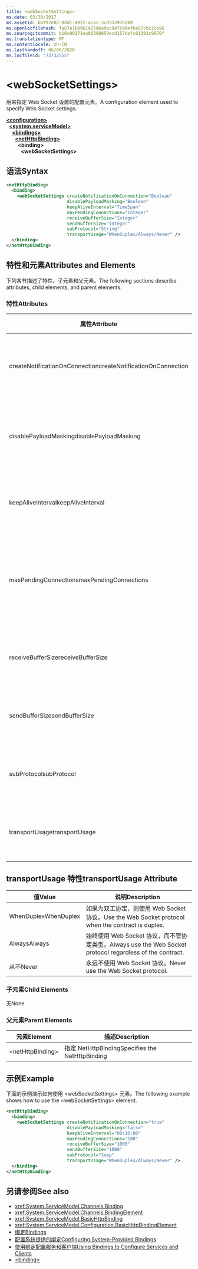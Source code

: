 ```yaml
---
title: <webSocketSettings>
ms.date: 03/30/2017
ms.assetid: bbf97e02-8dd1-4922-acac-3cd33397b249
ms.openlocfilehash: fa87a1b0961425d6a9bc84769bef6e87cbc2ce96
ms.sourcegitcommit: b16c00371ea06398859ecd157defc81301c9070f
ms.translationtype: MT
ms.contentlocale: zh-CN
ms.lasthandoff: 06/06/2020
ms.locfileid: "73732555"
---
```

# \<webSocketSettings>
<span data-ttu-id="7bde4-101">用来指定 Web Socket 设置的配置元素。</span><span class="sxs-lookup"><span data-stu-id="7bde4-101">A configuration element used to specify Web Socket settings.</span></span>  
  
[**\<configuration>**](../configuration-element.md)\
&nbsp;&nbsp;[**\<system.serviceModel>**](system-servicemodel.md)\
&nbsp;&nbsp;&nbsp;&nbsp;[**\<bindings>**](bindings.md)\
&nbsp;&nbsp;&nbsp;&nbsp;&nbsp;&nbsp;[**\<netHttpBinding>**](nethttpbinding.md)\
&nbsp;&nbsp;&nbsp;&nbsp;&nbsp;&nbsp;&nbsp;&nbsp;**\<binding>**\
&nbsp;&nbsp;&nbsp;&nbsp;&nbsp;&nbsp;&nbsp;&nbsp;&nbsp;&nbsp;**\<webSocketSettings>**  
  
## <a name="syntax"></a><span data-ttu-id="7bde4-102">语法</span><span class="sxs-lookup"><span data-stu-id="7bde4-102">Syntax</span></span>  
  
```xml  
<netHttpBinding>
  <binding>
    <webSocketSettings createNotificationOnConnection="Boolean"
                       disablePayloadMasking="Boolean"
                       keepAliveInterval="TimeSpan"
                       maxPendingConnections="Integer"
                       receiveBufferSize="Integer"
                       sendBufferSize="Integer"
                       subProtocol="String"
                       transportUsage="WhenDuplex/Always/Never" />
  </binding>
</netHttpBinding>
```  
  
## <a name="attributes-and-elements"></a><span data-ttu-id="7bde4-103">特性和元素</span><span class="sxs-lookup"><span data-stu-id="7bde4-103">Attributes and Elements</span></span>  
 <span data-ttu-id="7bde4-104">下列各节描述了特性、子元素和父元素。</span><span class="sxs-lookup"><span data-stu-id="7bde4-104">The following sections describe attributes, child elements, and parent elements.</span></span>  
  
### <a name="attributes"></a><span data-ttu-id="7bde4-105">特性</span><span class="sxs-lookup"><span data-stu-id="7bde4-105">Attributes</span></span>  
  
|<span data-ttu-id="7bde4-106">属性</span><span class="sxs-lookup"><span data-stu-id="7bde4-106">Attribute</span></span>|<span data-ttu-id="7bde4-107">说明</span><span class="sxs-lookup"><span data-stu-id="7bde4-107">Description</span></span>|  
|---------------|-----------------|  
|<span data-ttu-id="7bde4-108">createNotificationOnConnection</span><span class="sxs-lookup"><span data-stu-id="7bde4-108">createNotificationOnConnection</span></span>|<span data-ttu-id="7bde4-109">指定是否在连接时发送通知。</span><span class="sxs-lookup"><span data-stu-id="7bde4-109">Specifies whether a notification is sent upon connection.</span></span>|  
|<span data-ttu-id="7bde4-110">disablePayloadMasking</span><span class="sxs-lookup"><span data-stu-id="7bde4-110">disablePayloadMasking</span></span>|<span data-ttu-id="7bde4-111">指定是否禁用 Web Socket 掩码。</span><span class="sxs-lookup"><span data-stu-id="7bde4-111">Specifies whether Web Socket masking is disabled.</span></span>|  
|<span data-ttu-id="7bde4-112">keepAliveInterval</span><span class="sxs-lookup"><span data-stu-id="7bde4-112">keepAliveInterval</span></span>|<span data-ttu-id="7bde4-113">指定保持活动状态的间隔。</span><span class="sxs-lookup"><span data-stu-id="7bde4-113">Specifies the keep alive interval.</span></span>|  
|<span data-ttu-id="7bde4-114">maxPendingConnections</span><span class="sxs-lookup"><span data-stu-id="7bde4-114">maxPendingConnections</span></span>|<span data-ttu-id="7bde4-115">指定服务上等待调度的最大连接数。</span><span class="sxs-lookup"><span data-stu-id="7bde4-115">Specifies the maximum number of connections awaiting dispatch on the service.</span></span>|  
|<span data-ttu-id="7bde4-116">receiveBufferSize</span><span class="sxs-lookup"><span data-stu-id="7bde4-116">receiveBufferSize</span></span>|<span data-ttu-id="7bde4-117">指定接收缓冲区的大小。</span><span class="sxs-lookup"><span data-stu-id="7bde4-117">Specifies the size of the receive buffer.</span></span>|  
|<span data-ttu-id="7bde4-118">sendBufferSize</span><span class="sxs-lookup"><span data-stu-id="7bde4-118">sendBufferSize</span></span>|<span data-ttu-id="7bde4-119">指定发送缓冲区的大小。</span><span class="sxs-lookup"><span data-stu-id="7bde4-119">Specifies the size of the send buffer.</span></span>|  
|<span data-ttu-id="7bde4-120">subProtocol</span><span class="sxs-lookup"><span data-stu-id="7bde4-120">subProtocol</span></span>|<span data-ttu-id="7bde4-121">指定 Web Socket 子协议。</span><span class="sxs-lookup"><span data-stu-id="7bde4-121">Specifies the Web Socket subprotocol.</span></span>|  
|<span data-ttu-id="7bde4-122">transportUsage</span><span class="sxs-lookup"><span data-stu-id="7bde4-122">transportUsage</span></span>|<span data-ttu-id="7bde4-123">指定何时使用 Web Socket。</span><span class="sxs-lookup"><span data-stu-id="7bde4-123">Specifies when to use Web Sockets.</span></span>|  
  
## <a name="transportusage-attribute"></a><span data-ttu-id="7bde4-124">transportUsage 特性</span><span class="sxs-lookup"><span data-stu-id="7bde4-124">transportUsage Attribute</span></span>  
  
|<span data-ttu-id="7bde4-125">值</span><span class="sxs-lookup"><span data-stu-id="7bde4-125">Value</span></span>|<span data-ttu-id="7bde4-126">说明</span><span class="sxs-lookup"><span data-stu-id="7bde4-126">Description</span></span>|  
|-----------|-----------------|  
|<span data-ttu-id="7bde4-127">WhenDuplex</span><span class="sxs-lookup"><span data-stu-id="7bde4-127">WhenDuplex</span></span>|<span data-ttu-id="7bde4-128">如果为双工协定，则使用 Web Socket 协议。</span><span class="sxs-lookup"><span data-stu-id="7bde4-128">Use the Web Socket protocol when the contract is duplex.</span></span>|  
|<span data-ttu-id="7bde4-129">Always</span><span class="sxs-lookup"><span data-stu-id="7bde4-129">Always</span></span>|<span data-ttu-id="7bde4-130">始终使用 Web Socket 协议，而不管协定类型。</span><span class="sxs-lookup"><span data-stu-id="7bde4-130">Always use the Web Socket protocol regardless of the contract.</span></span>|  
|<span data-ttu-id="7bde4-131">从不</span><span class="sxs-lookup"><span data-stu-id="7bde4-131">Never</span></span>|<span data-ttu-id="7bde4-132">永远不使用 Web Socket 协议。</span><span class="sxs-lookup"><span data-stu-id="7bde4-132">Never use the Web Socket protocol.</span></span>|  
  
### <a name="child-elements"></a><span data-ttu-id="7bde4-133">子元素</span><span class="sxs-lookup"><span data-stu-id="7bde4-133">Child Elements</span></span>  
 <span data-ttu-id="7bde4-134">无</span><span class="sxs-lookup"><span data-stu-id="7bde4-134">None</span></span>  
  
### <a name="parent-elements"></a><span data-ttu-id="7bde4-135">父元素</span><span class="sxs-lookup"><span data-stu-id="7bde4-135">Parent Elements</span></span>  
  
|<span data-ttu-id="7bde4-136">元素</span><span class="sxs-lookup"><span data-stu-id="7bde4-136">Element</span></span>|<span data-ttu-id="7bde4-137">描述</span><span class="sxs-lookup"><span data-stu-id="7bde4-137">Description</span></span>|  
|-------------|-----------------|  
|\<netHttpBinding>|<span data-ttu-id="7bde4-138">指定 NetHttpBinding</span><span class="sxs-lookup"><span data-stu-id="7bde4-138">Specifies the NetHttpBinding</span></span>|  
  
## <a name="example"></a><span data-ttu-id="7bde4-139">示例</span><span class="sxs-lookup"><span data-stu-id="7bde4-139">Example</span></span>  
 <span data-ttu-id="7bde4-140">下面的示例演示如何使用 \<webSocketSettings> 元素。</span><span class="sxs-lookup"><span data-stu-id="7bde4-140">The following example shows how to use the \<webSocketSettings> element.</span></span>  
  
```xml  
<netHttpBinding>
  <binding>
    <webSocketSettings createNotificationOnConnection="true"
                       disablePayloadMasking="false"
                       keepAliveInterval="00:10:00"
                       maxPendingConnections="100"
                       receiveBufferSize="1000"
                       sendBufferSize="1000"
                       subProtocol="Soap"
                       transportUsage="WhenDuplex/Always/Never" />
  </binding>
</netHttpBinding>
```  
  
## <a name="see-also"></a><span data-ttu-id="7bde4-141">另请参阅</span><span class="sxs-lookup"><span data-stu-id="7bde4-141">See also</span></span>

- <xref:System.ServiceModel.Channels.Binding>
- <xref:System.ServiceModel.Channels.BindingElement>
- <xref:System.ServiceModel.BasicHttpBinding>
- <xref:System.ServiceModel.Configuration.BasicHttpBindingElement>
- [<span data-ttu-id="7bde4-142">绑定</span><span class="sxs-lookup"><span data-stu-id="7bde4-142">Bindings</span></span>](../../../wcf/bindings.md)
- [<span data-ttu-id="7bde4-143">配置系统提供的绑定</span><span class="sxs-lookup"><span data-stu-id="7bde4-143">Configuring System-Provided Bindings</span></span>](../../../wcf/feature-details/configuring-system-provided-bindings.md)
- [<span data-ttu-id="7bde4-144">使用绑定配置服务和客户端</span><span class="sxs-lookup"><span data-stu-id="7bde4-144">Using Bindings to Configure Services and Clients</span></span>](../../../wcf/using-bindings-to-configure-services-and-clients.md)
- [\<binding>](bindings.md)

